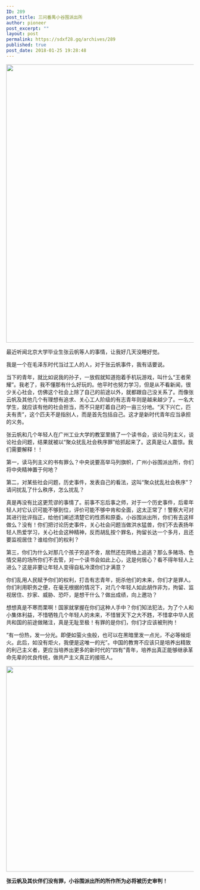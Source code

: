 ```yaml
---
ID: 289
post_title: 三问番禺小谷围派出所
author: pioneer
post_excerpt: ""
layout: post
permalink: https://sdxf28.gq/archives/289
published: true
post_date: 2018-01-25 19:28:48
---
```

<img class="alignnone size-full wp-image-152" src="http://sdxf26.gq/wp-content/uploads/2018/01/2018012415353634.jpg" alt="" width="1271" height="747" />

最近听闻北京大学毕业生张云帆等人的事情，让我好几天没睡好觉。

我是一个在毛泽东时代当过工人的人，对于张云帆事件，我有话要说。

当下的青年，就比如说我的孙子，一放假就知道抱着手机玩游戏，叫什么“王者荣耀”。我老了，我不懂那有什么好玩的。他平时也努力学习，但是从不看新闻，很少关心社会，仿佛这个社会上除了自己的前途以外，就都跟自己没关系了。而像张云帆及其他几个有理想有追求、关心工人阶级的有志青年则是越来越少了。一名大学生，就应该有他的社会担当，而不只是盯着自己的一亩三分地。“天下兴亡，匹夫有责”，这个匹夫不是指别人，而是首先包括自己。这才是新时代青年应当承担的义务。

张云帆和几个年轻人在广州工业大学的教室里搞了一个读书会，谈论马列主义，谈论社会问题，结果就被以“聚众扰乱社会秩序罪”给抓起来了。这真是让人震惊。我们需要解释！！

第一，读马列主义的书有罪么？中央说要高举马列旗帜，广州小谷围派出所，你们将中央精神置于何地？

第二，对某些社会问题，历史事件，发表自己的看法，这叫“聚众扰乱社会秩序”？请问扰乱了什么秩序，怎么扰乱？

真是再没有比这更荒谬的事情了。前事不忘后事之师，对于一个历史事件，后辈年轻人对它认识可能不够到位，评价可能不够中肯和全面，这太正常了！警察大可对其进行批评指正，给他们阐述清楚它的性质和原委。小谷围派出所，你们有去这样做么？没有！你们把讨论历史事件，关心社会问题当做洪水猛兽，你们不去表扬年轻人热爱学习，关心社会这种精神，反而胡乱按个罪名，拘留长达一个多月，且还要监视居住？谁给你们的权利？

第三，你们为什么对那几个孩子穷追不舍，居然还在网络上追逃？那么多赌场、色情交易的场所你们不去管，对一个读书会如此上心，这是何居心？看不得年轻人上进么？这是非要让年轻人变得自私冷漠你们才满意？

你们乱用人民赋予你们的权利，打击有志青年，扼杀他们的未来，你们才是罪人。你们利用职务之便，在毫无根据的情况下，对几个年轻人如此胡作非为，拘留、监视居住、抄家、威胁、恐吓，是想干什么？做出成绩，向上邀功？

想想真是不寒而栗啊！国家就掌握在你们这种人手中？你们知法犯法，为了个人和小集体利益，不惜牺牲几个年轻人的未来，不惜冒天下之大不韪，不惜拿中华人民共和国的前途做赌注，真是无耻至极！有罪的是你们，你们才应该被刑拘！

“有一份热，发一分光。即便如萤火虫般，也可以在黑暗里发一点光，不必等候炬火。此后，如没有炬火，我便是这唯一的光”。中国的教育不应该只是培养出精致的利己主义者，更应当培养出更多的新时代的“四有”青年，培养出真正能够继承革命先辈的优良传统，做共产主义真正的接班人。

<img class="wp-image-308 aligncenter" src="http://sdxf26.gq/wp-content/uploads/2018/01/2018012520280130.jpg" alt="" width="830" height="552" />

<strong>张云帆及其伙伴们没有罪，小谷围派出所的所作所为必将被历史审判！</strong>